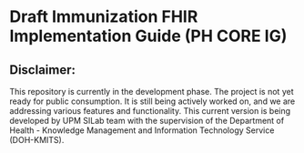 # Draft Immunization FHIR Implementation Guide (PH CORE IG)



## Disclaimer:

This repository is currently in the development phase. The project is not yet ready for public consumption. It is still being actively worked on, and we are addressing various features and functionality. This current version is being developed by UPM SILab team with the supervision of the Department of Health - Knowledge Management and Information Technology Service (DOH-KMITS).

